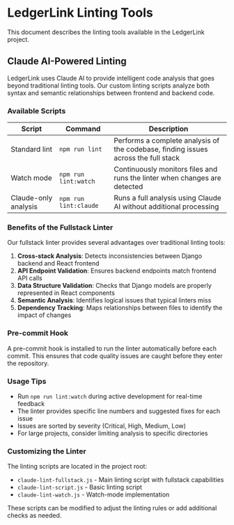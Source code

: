 # LedgerLink Linting Tools

This document describes the linting tools available in the LedgerLink project.

## Claude AI-Powered Linting

LedgerLink uses Claude AI to provide intelligent code analysis that goes beyond traditional linting tools. Our custom linting scripts analyze both syntax and semantic relationships between frontend and backend code.

### Available Scripts

| Script | Command | Description |
|--------|---------|-------------|
| Standard lint | `npm run lint` | Performs a complete analysis of the codebase, finding issues across the full stack |
| Watch mode | `npm run lint:watch` | Continuously monitors files and runs the linter when changes are detected |
| Claude-only analysis | `npm run lint:claude` | Runs a full analysis using Claude AI without additional processing |

### Benefits of the Fullstack Linter

Our fullstack linter provides several advantages over traditional linting tools:

1. **Cross-stack Analysis**: Detects inconsistencies between Django backend and React frontend
2. **API Endpoint Validation**: Ensures backend endpoints match frontend API calls
3. **Data Structure Validation**: Checks that Django models are properly represented in React components
4. **Semantic Analysis**: Identifies logical issues that typical linters miss
5. **Dependency Tracking**: Maps relationships between files to identify the impact of changes

### Pre-commit Hook

A pre-commit hook is installed to run the linter automatically before each commit. This ensures that code quality issues are caught before they enter the repository.

### Usage Tips

- Run `npm run lint:watch` during active development for real-time feedback
- The linter provides specific line numbers and suggested fixes for each issue
- Issues are sorted by severity (Critical, High, Medium, Low)
- For large projects, consider limiting analysis to specific directories

### Customizing the Linter

The linting scripts are located in the project root:
- `claude-lint-fullstack.js` - Main linting script with fullstack capabilities
- `claude-lint-script.js` - Basic linting script
- `claude-lint-watch.js` - Watch-mode implementation

These scripts can be modified to adjust the linting rules or add additional checks as needed.